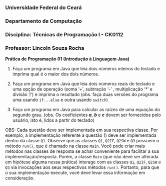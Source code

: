 ### **Universidade Federal do Ceará**
### **Departamento de Computação**
### **Disciplina: Técnicas de Programação I - CK0112** 
### **Professor: Lincoln Souza Rocha**

**Prática de Programação 01 (Introdução à Linguagem Java)**

1) Faça um programa em Java que leia dois números inteiros do teclado e imprima qual é o maior dos dois números. 

2) Faça um programa em Java que leia dois números reais do teclado e uma opção de operação (soma ‘+’, subtração ‘-’ , multiplicação ‘*’ e divisão ‘/’) e imprima o resultado (obs. faça duas versões do programa uma usando `if...else` e outra usando `switch`)

3) Faça um programa em Java para calcular as raízes de uma equação do segundo grau. (obs. Os coeficientes **_a_**, **_b_** e **_c_** devem ser fornecidos pelo usuário, isto é, lidos a partir do teclado) 


OBS: Cada questão deve ser implementada em sua respectiva classe. Por exemplo, a implementação referente a questão 1) deve ser implementada dentro da classe `Q1`. Observe que as classes `Q1`, `Q2IF`, `Q2SW` e `Q3` possuem o método `run()`, que é chamado na classe `Main`. Você pode criar mais métodos nas classes de resposta se achar conveniente para facilitar a sua implementação/resposta. Porém, a classe `Main` (que não deve ser alterada em hipótese alguma nessa prática) interage com as classes `Q1`, `Q2IF`, `Q2SW` e `Q3` via invocações aos seus respectivos métodos `run()`. Portanto, para que o sua implementação execute, você deve levar essa informação em consideração.